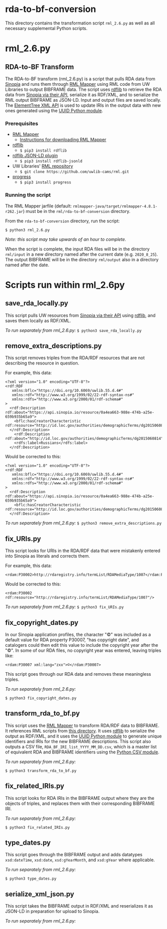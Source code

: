 # rda-to-bf-conversion
This directory contains the transformation script `rml_2.6.py` as well as all necessary supplemental Python scripts.

# rml_2.6.py
## RDA-to-BF Transform

The RDA-to-BF transform (rml_2.6.py) is a script that pulls RDA data from [Sinopia](https://sinopia.io/) and runs them through [RML Mapper](https://github.com/RMLio/rmlmapper-java) using RML code from UW Libraries to output BIBFRAME data. The script uses [rdflib](https://rdflib.readthedocs.io/en/stable/) to retrieve the RDA data from [Sinopia via their API](https://ld4p.github.io/sinopia_api/), serialize it as RDF/XML, and to serialize the RML output BIBFRAME as JSON-LD. Input and output files are saved locally. The [ElementTree XML API](https://docs.python.org/3/library/xml.etree.elementtree.html) is used to update IRIs in the output data with new ones generated using the [UUID Python module](https://docs.python.org/3/library/uuid.html).

### Prerequisites
 - [RML Mapper](https://github.com/RMLio/rmlmapper-java)
    - [Instructions for downloading RML Mapper](https://docs.google.com/document/d/1ufe8nBblVOsVX0HGARHVScPS8arS7cnT0pGPumetdU4/edit?usp=sharing)
 - [rdflib](https://rdflib.readthedocs.io/en/stable/)
    - `$ pip3 install rdflib`
 - [rdflib JSON-LD plugin](https://github.com/RDFLib/rdflib-jsonld)
    - `$ pip3 install rdflib-jsonld`
 - UW Libraries' [RML repository](https://github.com/uwlib-cams/rml)
    - `$ git clone https://github.com/uwlib-cams/rml.git`
 - [progress](https://pypi.org/project/progress/)
    - `$ pip3 install progress`

### Running the script
The RML Mapper jarfile (default: `rmlmapper-java/target/rmlmapper-4.8.1-r262.jar`) must be in the `rml/rda-to-bf-conversion` directory.

From the `rda-to-bf-conversion` directory, run the script:
```
$ python3 rml_2.6.py
```

_Note: this script may take upwards of an hour to complete._

When the script is complete, the input RDA files will be in the directory `rml/input` in a new directory named after the current date (e.g. `2020_8_25`). The output BIBFRAME will be in the directory `rml/output` also in a directory named after the date.

# Scripts run within rml_2.6py
## save_rda_locally.py
This script pulls UW resources from [Sinopia via their API](https://ld4p.github.io/sinopia_api/) using [rdflib](https://rdflib.readthedocs.io/en/stable/), and saves them locally as RDF/XML.

_To run separately from rml_2.6.py:_
`$ python3 save_rda_locally.py`

## remove_extra_descriptions.py
This script removes triples from the RDA/RDF resources that are not describing the resource in question.

For example, this data:
```
<?xml version="1.0" encoding="UTF-8"?>
<rdf:RDF
   xmlns:bflc="https://doi.org/10.6069/uwlib.55.d.4#"
   xmlns:rdf="http://www.w3.org/1999/02/22-rdf-syntax-ns#"
   xmlns:rdfs="http://www.w3.org/2000/01/rdf-schema#"
>
  <rdf:Description rdf:about="https://api.sinopia.io/resource/0a4ea663-988e-474b-a25e-659b935b65a9">
    <bflc:hasCreatorCharacteristic rdf:resource="http://id.loc.gov/authorities/demographicTerms/dg2015060814"/>
  </rdf:Description>
	<rdf:Description rdf:about="http://id.loc.gov/authorities/demographicTerms/dg2015060814">
    <rdfs:label>Russians</rdfs:label>
  </rdf:Description>
```

Would be corrected to this:
```
<?xml version="1.0" encoding="UTF-8"?>
<rdf:RDF
   xmlns:bflc="https://doi.org/10.6069/uwlib.55.d.4#"
   xmlns:rdf="http://www.w3.org/1999/02/22-rdf-syntax-ns#"
   xmlns:rdfs="http://www.w3.org/2000/01/rdf-schema#"
>
  <rdf:Description rdf:about="https://api.sinopia.io/resource/0a4ea663-988e-474b-a25e-659b935b65a9">
    <bflc:hasCreatorCharacteristic rdf:resource="http://id.loc.gov/authorities/demographicTerms/dg2015060814"/>
  </rdf:Description>
```

_To run separately from rml_2.6.py:_
`$ python3 remove_extra_descriptions.py`

## fix_URIs.py

This script looks for URIs in the RDA/RDF data that were mistakenly entered into Sinopia as literals and corrects them.

For example, this data:
```
<rdam:P30002>http://rdaregistry.info/termList/RDAMediaType/1007</rdam:P30002>
```
Would be corrected to this:
```
<rdam:P30002 rdf:resource="http://rdaregistry.info/termList/RDAMediaType/1007"/>
```

_To run separately from rml_2.6.py:_
`$ python3 fix_URIs.py`

## fix_copyright_dates.py

In our Sinopia application profiles, the character "©" was included as a default value for RDA property P30007, "has copyright date", and catalogers could then edit this value to include the copyright year after the "©". In some of our RDA files, no copyright year was entered, leaving triples like:
```
<rdam:P30007 xml:lang="zxx">©</rdam:P30007>
```
This script goes through our RDA data and removes these meaningless triples.

_To run separately from rml_2.6.py:_
```
$ python3 fix_copyright_dates.py
```

## transform_rda_to_bf.py

This script uses the [RML Mapper](https://github.com/RMLio/rmlmapper-java) to transform RDA/RDF data to BIBFRAME. It references RML scripts from [this directory](https://github.com/uwlib-cams/rml/tree/master/generateRML/rmlOutput). It uses [rdflib](https://rdflib.readthedocs.io/en/stable/) to serialize the output as RDF/XML, and it uses the [UUID Python module](https://docs.python.org/3/library/uuid.html) to generate unique identifiers and IRIs for the new BIBFRAME descriptions. This script also outputs a CSV file, `RDA_BF_IRI_list_YYYY_MM_DD.csv`, which is a master list of equivalent RDA and BIBFRAME identifiers using the [Python CSV module](https://docs.python.org/3/library/csv.html).

_To run separately from rml_2.6.py:_
```
$ python3 transform_rda_to_bf.py
```

## fix_related_IRIs.py

This script looks for RDA IRIs in the BIBFRAME output where they are the objects of triples, and replaces them with their corresponding BIBFRAME IRI.

_To run separately from rml_2.6.py:_
```
$ python3 fix_related_IRIs.py
```

## type_dates.py

This script goes through the BIBFRAME output and adds datatypes `xsd:dateTime`, `xsd:date`, `xsd:gYearMonth`, and `xsd:gYear` where applicable.

_To run separately from rml_2.6.py:_
```
$ python3 type_dates.py
```

## serialize_xml_json.py

This script takes the BIBFRAME output in RDF/XML and reserializes it as JSON-LD in preparation for upload to Sinopia.

_To run separately from rml_2.6.py:_
```$ python3 serialize_xml_json.py
```
